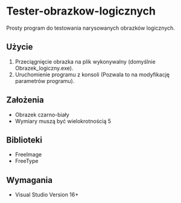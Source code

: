 # Tester-obrazkow-logicznych
Prosty program do testowania narysowanych obrazków logicznych.

## Użycie
1. Przeciągnięcie obrazka na plik wykonywalny (domyślnie Obrazek_logiczny.exe).
2. Uruchomienie programu z konsoli (Pozwala to na modyfikację parametrów programu).

## Założenia
- Obrazek czarno-biały
- Wymiary muszą być wielokrotnością 5

## Biblioteki
- FreeImage
- FreeType

## Wymagania
- Visual Studio Version 16+
